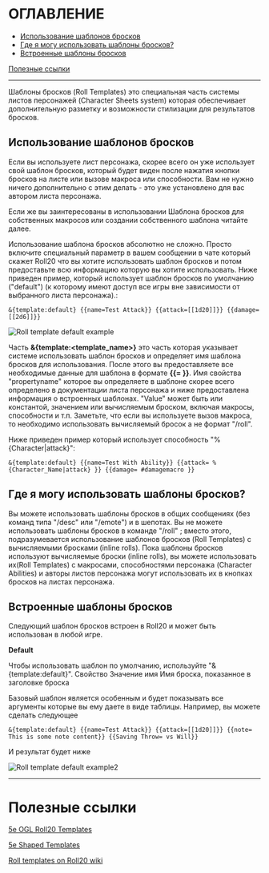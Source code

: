 # **ОГЛАВЛЕНИЕ**

* [Использование шаблонов бросков](https://github.com/palikhov/palant_roll20_setup/wiki/12.-Roll-templates---Шаблоны-бросков#%D0%98%D1%81%D0%BF%D0%BE%D0%BB%D1%8C%D0%B7%D0%BE%D0%B2%D0%B0%D0%BD%D0%B8%D0%B5-%D1%88%D0%B0%D0%B1%D0%BB%D0%BE%D0%BD%D0%BE%D0%B2-%D0%B1%D1%80%D0%BE%D1%81%D0%BA%D0%BE%D0%B2)
* [Где я могу использовать шаблоны бросков?](https://github.com/palikhov/palant_roll20_setup/wiki/12.-Roll-templates---Шаблоны-бросков#%D0%93%D0%B4%D0%B5-%D1%8F-%D0%BC%D0%BE%D0%B3%D1%83-%D0%B8%D1%81%D0%BF%D0%BE%D0%BB%D1%8C%D0%B7%D0%BE%D0%B2%D0%B0%D1%82%D1%8C-%D1%88%D0%B0%D0%B1%D0%BB%D0%BE%D0%BD%D1%8B-%D0%B1%D1%80%D0%BE%D1%81%D0%BA%D0%BE%D0%B2)
* [Встроенные шаблоны бросков](https://github.com/palikhov/palant_roll20_setup/wiki/12.-Roll-templates---Шаблоны-бросков#%D0%92%D1%81%D1%82%D1%80%D0%BE%D0%B5%D0%BD%D0%BD%D1%8B%D0%B5-%D1%88%D0%B0%D0%B1%D0%BB%D0%BE%D0%BD%D1%8B-%D0%B1%D1%80%D0%BE%D1%81%D0%BA%D0%BE%D0%B2)

[Полезные ссылки](https://github.com/palikhov/palant_roll20_setup/wiki/12.-Roll-templates---Шаблоны-бросков#%D0%9F%D0%BE%D0%BB%D0%B5%D0%B7%D0%BD%D1%8B%D0%B5-%D1%81%D1%81%D1%8B%D0%BB%D0%BA%D0%B8)

***

Шаблоны бросков (Roll Templates) это специальная часть системы листов персонажей (Character Sheets system) которая обеспечивает дополнительную разметку и возможности стилизации для результатов бросков. 

## Использование шаблонов бросков

Если вы используете лист персонажа, скорее всего он уже использует свой шаблон бросков, который будет виден после нажатия кнопки бросков на листе или вызове макроса или способности. Вам не нужно ничего дополнительно с этим делать - это уже установлено для вас автором листа персонажа.

Если же вы заинтересованы в использовании Шаблона бросков для собственных макросов или создании собственного шаблона читайте далее.

Использование шаблона бросков абсолютно не сложно. Просто включите специальный параметр в вашем сообщении в чате который скажет Roll20 что вы хотите использовать шаблон бросков и потом предоставьте всю информацию которую вы хотите использовать. Ниже приведен пример, который использует шаблон бросков по умолчанию ("default") (к которому имеют доступ все игры вне зависимости от выбранного листа персонажа).:

```
&{template:default} {{name=Test Attack}} {{attack=[[1d20]]}} {{damage=[[2d6]]}}
```
![Roll template default example](https://raw.githubusercontent.com/palikhov/palant_roll20_setup/master/img/img-Roll_template_default_example-01.JPG)



Часть **&{template:<template_name>}** это часть которая указывает системе использовать шаблон бросков и определяет имя шаблона бросков для использования. После этого вы предоставляете все необходимые данные для шаблона в формате **{{<propertyname>= <value>}}**. Имя свойства "propertyname" которое вы определяете в шаблоне скорее всего определено в документации листа персонажа и ниже предоставлена информация о встроенных шаблонах. "Value"  может быть или константой, значением или вычисляемым броском, включая макросы, способности и т.п. Заметьте, что если вы используете вызов макроса, то необходимо использовать вычисляемый бросок а не  формат  "/roll".

Ниже приведен пример который использует способность "%{Character|attack}":

```
&{template:default} {{name=Test With Ability}} {{attack= %{Character_Name|attack} }} {{damage= #damagemacro }}
```

## Где я могу использовать шаблоны бросков?

Вы можете использовать шаблоны бросков в общих сообщениях (без команд типа "/desc" или "/emote") и в шепотах. Вы не можете использовать шаблоны бросков в команде "/roll" ; вместо этого, подразумевается использование шаблонов бросков (Roll Templates)  с вычисляемыми бросками (inline rolls). Пока шаблоны бросков используют вычисляемые броски (inline rolls),  вы можете использовать их(Roll Templates) с макросами, способностями персонажа (Character Abilities) и авторы листов персонажа могут использовать их в кнопках бросков на листах персонажа.


## Встроенные шаблоны бросков

Следующий шаблон бросков встроен в Roll20 и может быть использован в любой игре.

**Default**

Чтобы использовать шаблон по умолчанию, используйте "&{template:default}".
Свойство      Значение
имя 	Имя броска, показанное в заголовке  броска

Базовый шаблон является особенным и будет показывать все аргументы которые вы ему даете в виде таблицы. Например, вы можете сделать следующее 

```
&{template:default} {{name=Test Attack}} {{attack=[[1d20]]}} {{note= This is some note content}} {{Saving Throw= vs Will}}
```

И результат будет ниже

![Roll template default example2](https://raw.githubusercontent.com/palikhov/palant_roll20_setup/master/img/img-Roll_template_default_example-02.JPG)


***

# Полезные ссылки

[5e OGL Roll20 Templates]()

[5e Shaped Templates]()

[Roll templates on Roll20 wiki](https://wiki.roll20.net/Roll_Templates)
